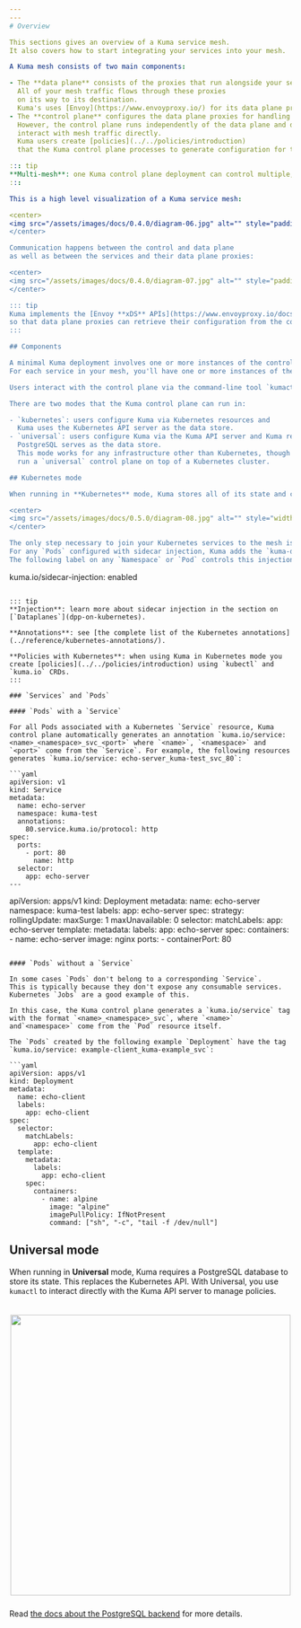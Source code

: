 ```yaml
---
---
# Overview

This sections gives an overview of a Kuma service mesh.
It also covers how to start integrating your services into your mesh.

A Kuma mesh consists of two main components:

- The **data plane** consists of the proxies that run alongside your services.
  All of your mesh traffic flows through these proxies
  on its way to its destination.
  Kuma's uses [Envoy](https://www.envoyproxy.io/) for its data plane proxy.
- The **control plane** configures the data plane proxies for handling mesh traffic.
  However, the control plane runs independently of the data plane and does not
  interact with mesh traffic directly.
  Kuma users create [policies](../../policies/introduction)
  that the Kuma control plane processes to generate configuration for the data plane proxies.

::: tip
**Multi-mesh**: one Kuma control plane deployment can control multiple, isolated data planes using the [`Mesh`](../../policies/mesh) resource. As compared to one control plane per data plane, this option lowers the complexity and operational cost of supporting multiple meshes.
:::

This is a high level visualization of a Kuma service mesh:

<center>
<img src="/assets/images/docs/0.4.0/diagram-06.jpg" alt="" style="padding-top: 20px; padding-bottom: 10px;"/>
</center>

Communication happens between the control and data plane
as well as between the services and their data plane proxies:

<center>
<img src="/assets/images/docs/0.4.0/diagram-07.jpg" alt="" style="padding-top: 20px; padding-bottom: 10px;"/>
</center>

::: tip
Kuma implements the [Envoy **xDS** APIs](https://www.envoyproxy.io/docs/envoy/latest/api-docs/xds_protocol)
so that data plane proxies can retrieve their configuration from the control plane.
:::

## Components

A minimal Kuma deployment involves one or more instances of the control plane executable, `kuma-cp`.
For each service in your mesh, you'll have one or more instances of the data plane proxy executable, `kuma-dp`.

Users interact with the control plane via the command-line tool `kumactl`.

There are two modes that the Kuma control plane can run in:

- `kubernetes`: users configure Kuma via Kubernetes resources and
  Kuma uses the Kubernetes API server as the data store.
- `universal`: users configure Kuma via the Kuma API server and Kuma resources.
  PostgreSQL serves as the data store.
  This mode works for any infrastructure other than Kubernetes, though you can
  run a `universal` control plane on top of a Kubernetes cluster.

## Kubernetes mode

When running in **Kubernetes** mode, Kuma stores all of its state and configuration on the underlying Kubernetes API Server.

<center>
<img src="/assets/images/docs/0.5.0/diagram-08.jpg" alt="" style="width: 500px; padding-top: 20px; padding-bottom: 10px;"/>
</center>

The only step necessary to join your Kubernetes services to the mesh is enabling _sidecar injection_.
For any `Pods` configured with sidecar injection, Kuma adds the `kuma-dp` sidecar container.
The following label on any `Namespace` or `Pod` controls this injection:

```
kuma.io/sidecar-injection: enabled
```

::: tip
**Injection**: learn more about sidecar injection in the section on [`Dataplanes`](dpp-on-kubernetes).

**Annotations**: see [the complete list of the Kubernetes annotations](../reference/kubernetes-annotations/).

**Policies with Kubernetes**: when using Kuma in Kubernetes mode you create [policies](../../policies/introduction) using `kubectl` and `kuma.io` CRDs.
:::

### `Services` and `Pods`

#### `Pods` with a `Service`

For all Pods associated with a Kubernetes `Service` resource, Kuma control plane automatically generates an annotation `kuma.io/service: <name>_<namespace>_svc_<port>` where `<name>`, `<namespace>` and `<port>` come from the `Service`. For example, the following resources generates `kuma.io/service: echo-server_kuma-test_svc_80`:

```yaml
apiVersion: v1
kind: Service
metadata:
  name: echo-server
  namespace: kuma-test
  annotations:
    80.service.kuma.io/protocol: http
spec:
  ports:
    - port: 80
      name: http
  selector:
    app: echo-server
---
```

apiVersion: apps/v1
kind: Deployment
metadata:
  name: echo-server
  namespace: kuma-test
  labels:
    app: echo-server
spec:
  strategy:
    rollingUpdate:
      maxSurge: 1
      maxUnavailable: 0
  selector:
    matchLabels:
      app: echo-server
  template:
    metadata:
      labels:
        app: echo-server
    spec:
      containers:
        - name: echo-server
          image: nginx
          ports:
            - containerPort: 80
```

#### `Pods` without a `Service`

In some cases `Pods` don't belong to a corresponding `Service`.
This is typically because they don't expose any consumable services.
Kubernetes `Jobs` are a good example of this.

In this case, the Kuma control plane generates a `kuma.io/service` tag with the format `<name>_<namespace>_svc`, where `<name>` and`<namespace>` come from the `Pod` resource itself.

The `Pods` created by the following example `Deployment` have the tag `kuma.io/service: example-client_kuma-example_svc`:

```yaml
apiVersion: apps/v1
kind: Deployment
metadata:
  name: echo-client
  labels:
    app: echo-client
spec:
  selector:
    matchLabels:
      app: echo-client
  template:
    metadata:
      labels:
        app: echo-client
    spec:
      containers:
        - name: alpine
          image: "alpine"
          imagePullPolicy: IfNotPresent
          command: ["sh", "-c", "tail -f /dev/null"]
```

## Universal mode

When running in **Universal** mode, Kuma requires a PostgreSQL database to store its state. This replaces the Kubernetes API. With Universal, you use `kumactl` to interact directly with the Kuma API server to manage policies.

<center>
<img src="/assets/images/docs/0.5.0/diagram-09.jpg" alt="" style="width: 500px; padding-top: 20px; padding-bottom: 10px;"/>
</center>

Read [the docs about the PostgreSQL backend](../../documentation/configuration#postgres) for more details.
